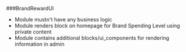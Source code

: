###BrandRewardUI

- Module mustn't have any business logic
- Module renders block on homepage for Brand Spending Level using private content
- Module contains additional blocks/ui_components for rendering information in admin